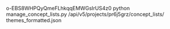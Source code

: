 o-EBS8WHPQyQmeFLhkqqEMWGsIrUS4z0
python manage_concept_lists.py /api/v5/projects/pr6j5grz/concept_lists/ themes_formatted.json